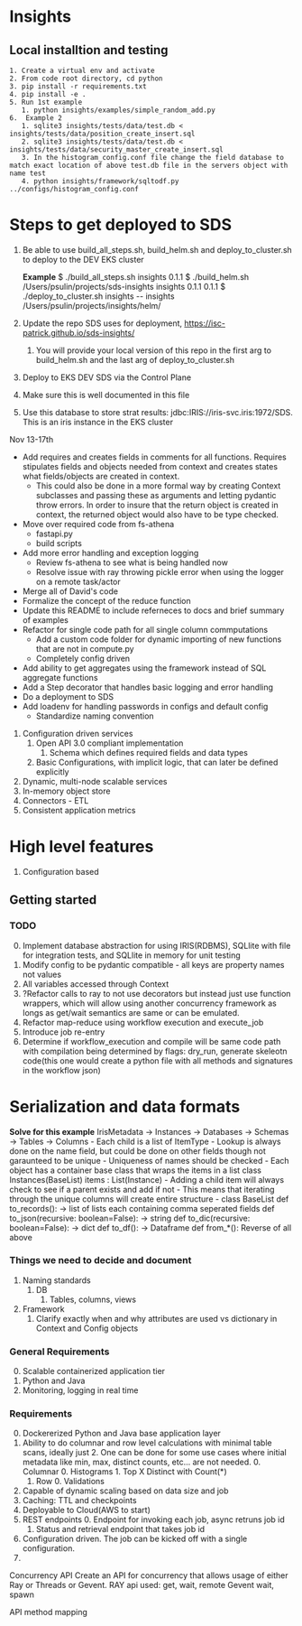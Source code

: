 # Insights

## Local installtion and testing
    1. Create a virtual env and activate
    2. From code root directory, cd python
    3. pip install -r requirements.txt
    4. pip install -e . 
    5. Run 1st example
       1. python insights/examples/simple_random_add.py 
    6.  Example 2
       1. sqlite3 insights/tests/data/test.db < insights/tests/data/position_create_insert.sql
       2. sqlite3 insights/tests/data/test.db < insights/tests/data/security_master_create_insert.sql
       3. In the histogram_config.conf file change the field database to match exact location of above test.db file in the servers object with name test
       4. python insights/framework/sqltodf.py ../configs/histogram_config.conf 

# Steps to get deployed to SDS
1. Be able to use build_all_steps.sh, build_helm.sh and deploy_to_cluster.sh to deploy to the DEV EKS cluster

    __Example__
    $ ./build_all_steps.sh insights 0.1.1
    $ ./build_helm.sh /Users/psulin/projects/sds-insights insights 0.1.1 0.1.1
    $ ./deploy_to_cluster.sh insights -- insights /Users/psulin/projects/insights/helm/

2. Update the repo SDS uses for deployment, https://isc-patrick.github.io/sds-insights/
   1. You will provide your local version of this repo in the first arg to build_helm.sh and the last arg of deploy_to_cluster.sh
3. Deploy to EKS DEV SDS via the Control Plane
4. Make sure this is well documented in this file

5. Use this database to store strat results: jdbc:IRIS://iris-svc.iris:1972/SDS. This is an iris instance in the EKS cluster
















Nov 13-17th
 - Add requires and creates fields in comments for all functions. Requires stipulates fields and objects needed from context and creates states what fields/objects are created in context.
   - This could also be done in a more formal way by creating Context subclasses and passing these as arguments and letting pydantic throw errors. In order to insure that the return object is created in context, the returned object would also have to be type checked.
 - Move over required code from fs-athena
   - fastapi.py 
   - build scripts 
 - Add more error handling and exception logging
   - Review fs-athena to see what is being handled now 
   - Resolve issue with ray throwing pickle error when using the logger on a remote task/actor
 - Merge all of David's code
 - Formalize the concept of the reduce function  
 - Update this README to include referneces to docs and brief summary of examples
 - Refactor for single code path for all single column commputations
   - Add a custom code folder for dynamic importing of new functions that are not in compute.py
   - Completely config driven
 - Add ability to get aggregates using the framework instead of SQL aggregate functions
 - Add a Step decorator that handles basic logging and error handling
 - Do a deployment to SDS
 - Add loadenv for handling passwords in configs and default config
   - Standardize naming convention


























1. Configuration driven services
   1. Open API 3.0 compliant implementation
      1. Schema which defines required fields and data types
   2. Basic Configurations, with implicit logic, that can later be defined explicitly
2. Dynamic, multi-node scalable services
3. In-memory object store 
4. Connectors - ETL
5. Consistent application metrics


# High level features
1. Configuration based

## Getting started


### TODO
0. Implement database abstraction for using IRIS(RDBMS), SQLlite with file for integration tests,
and SQLlite in memory for unit testing
1. Modify config to be pydantic compatible - all keys are property names not values
2. All variables accessed through Context
3. ?Refactor calls to ray to not use decorators but instead just use function wrappers, which will allow using another concurrency framework as longs as get/wait semantics are same or can be emulated.
4. Refactor map-reduce using workflow execution and execute_job
5. Introduce job re-entry
6. Determine if workflow_execution and compile will be same code path with compilation being determined by flags: dry_run, generate skeleotn code(this one would create a python file with all methods and signatures in the workflow json)


# Serialization and data formats
__Solve for this example__
IrisMetadata -> Instances -> Databases -> Schemas -> Tables -> Columns
    - Each child is a list of ItemType
    - Lookup is always done on the name field, but could be done on other fields though not garaunteed to be unique
    - Uniqueness of names should be checked
    - Each object has a container base class that wraps the items in a list
        class Instances(BaseList)
            items : List(Instance)
    - Adding a child item will always check to see if a parent exists and add if not
        - This means that iterating through the unique columns will create entire structure
    - class BaseList
        def to_records(): -> list of lists each containing comma seperated fields
        def to_json(recursive: boolean=False): -> string
        def to_dic(recursive: boolean=False): -> dict
        def to_df(): -> Dataframe
        def from_*(): Reverse of all above

    
### Things we need to decide and document
1. Naming standards
    1. DB
        1. Tables, columns, views
2. Framework
   1.  Clarify exactly when and why attributes are used vs dictionary in Context and Config objects

### General Requirements
0. Scalable containerized application tier
1. Python and Java
2. Monitoring, logging in real time

### Requirements
0. Dockererized Python and Java base application layer
1. Ability to do columnar and row level calculations with minimal table scans, ideally just 2. One can be done for some use cases where initial metadata like min, max, distinct counts, etc... are not needed.
    0. Columnar
        0. Histograms
        1. Top X Distinct with Count(*)
    1. Row
        0. Validations
2. Capable of dynamic scaling based on data size and job
3. Caching: TTL and checkpoints
4. Deployable to Cloud(AWS to start)
5. REST endpoints
    0. Endpoint for invoking each job, async retruns job id
    1. Status and retrieval endpoint that takes job id
6. Configuration driven. The job can be kicked off with a single configuration.
7. 


Concurrency API
Create an API for concurrency that allows usage of either Ray or Threads or Gevent.
RAY api used: 
    get, wait, remote
Gevent
    wait, spawn

API method mapping